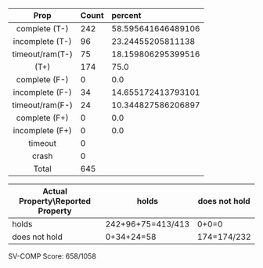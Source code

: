
| Prop | Count | percent |
|:----:|:------|:--|
|complete   (T-)|242| 58.595641646489106 |
|incomplete (T-)|96|23.24455205811138 |
|timeout/ram(T-)|75|18.159806295399516 |
|           (T+)|174|75.0 |
|complete   (F-)|0|0.0 |
|incomplete (F-)|34|14.655172413793101 |
|timeout/ram(F-)|24|10.344827586206897 |
|complete   (F+)|0|0.0 |
|incomplete (F+)|0|0.0 |
|timeout        |0| |
|crash          |0| |
|Total          |645| |

| Actual Property\Reported Property | holds | does not hold |
|------------------------------------|-------|---------------|
| holds | 242+96+75=413/413 | 0+0=0 |
| does not hold | 0+34+24=58 | 174=174/232 |

SV-COMP Score: 658/1058

